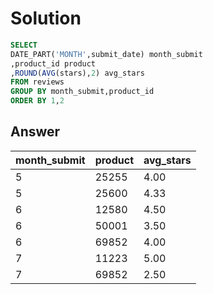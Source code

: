# Solution
```sql
SELECT 
DATE_PART('MONTH',submit_date) month_submit
,product_id product
,ROUND(AVG(stars),2) avg_stars
FROM reviews
GROUP BY month_submit,product_id
ORDER BY 1,2
```

## Answer
|month_submit|product|	avg_stars|
|-----|-----|---|
|5|	25255|	4.00|
|5|	25600|	4.33|
|6|	12580|	4.50|
|6|	50001|	3.50|
|6|	69852|	4.00|
|7|	11223|	5.00|
|7|	69852|	2.50|
